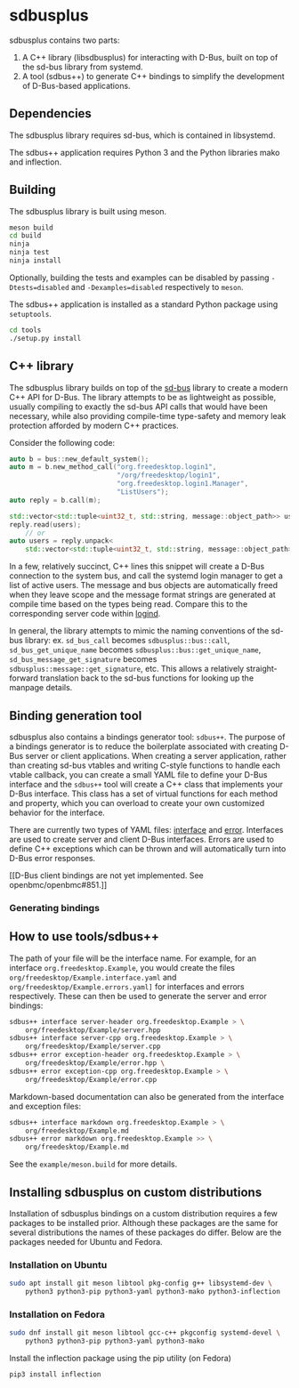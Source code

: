 # sdbusplus

sdbusplus contains two parts:

1. A C++ library (libsdbusplus) for interacting with D-Bus, built on top of the
   sd-bus library from systemd.
2. A tool (sdbus++) to generate C++ bindings to simplify the development of
   D-Bus-based applications.

## Dependencies

The sdbusplus library requires sd-bus, which is contained in libsystemd.

The sdbus++ application requires Python 3 and the Python libraries mako and
inflection.

## Building

The sdbusplus library is built using meson.

```sh
meson build
cd build
ninja
ninja test
ninja install
```

Optionally, building the tests and examples can be disabled by passing
`-Dtests=disabled` and `-Dexamples=disabled` respectively to `meson`.

The sdbus++ application is installed as a standard Python package using
`setuptools`.

```sh
cd tools
./setup.py install
```

## C++ library

The sdbusplus library builds on top of the [sd-bus] library to create a modern
C++ API for D-Bus. The library attempts to be as lightweight as possible,
usually compiling to exactly the sd-bus API calls that would have been
necessary, while also providing compile-time type-safety and memory leak
protection afforded by modern C++ practices.

Consider the following code:

```cpp
auto b = bus::new_default_system();
auto m = b.new_method_call("org.freedesktop.login1",
                           "/org/freedesktop/login1",
                           "org.freedesktop.login1.Manager",
                           "ListUsers");
auto reply = b.call(m);

std::vector<std::tuple<uint32_t, std::string, message::object_path>> users;
reply.read(users);
    // or
auto users = reply.unpack<
    std::vector<std::tuple<uint32_t, std::string, message::object_path>>>();
```

In a few, relatively succinct, C++ lines this snippet will create a D-Bus
connection to the system bus, and call the systemd login manager to get a list
of active users. The message and bus objects are automatically freed when they
leave scope and the message format strings are generated at compile time based
on the types being read. Compare this to the corresponding server code within
[logind].

In general, the library attempts to mimic the naming conventions of the sd-bus
library: ex. `sd_bus_call` becomes `sdbusplus::bus::call`,
`sd_bus_get_unique_name` becomes `sdbusplus::bus::get_unique_name`,
`sd_bus_message_get_signature` becomes `sdbusplus::message::get_signature`, etc.
This allows a relatively straight-forward translation back to the sd-bus
functions for looking up the manpage details.

[sd-bus]: http://0pointer.net/blog/the-new-sd-bus-api-of-systemd.html
[logind]:
  https://github.com/systemd/systemd/blob/d60c527009133a1ed3d69c14b8c837c790e78d10/src/login/logind-dbus.c#L496

## Binding generation tool

sdbusplus also contains a bindings generator tool: `sdbus++`. The purpose of a
bindings generator is to reduce the boilerplate associated with creating D-Bus
server or client applications. When creating a server application, rather than
creating sd-bus vtables and writing C-style functions to handle each vtable
callback, you can create a small YAML file to define your D-Bus interface and
the `sdbus++` tool will create a C++ class that implements your D-Bus interface.
This class has a set of virtual functions for each method and property, which
you can overload to create your own customized behavior for the interface.

There are currently two types of YAML files: [interface](docs/yaml/interface.md)
and [error](docs/yaml/error.md). Interfaces are used to create server and client
D-Bus interfaces. Errors are used to define C++ exceptions which can be thrown
and will automatically turn into D-Bus error responses.

[[D-Bus client bindings are not yet implemented.  See openbmc/openbmc#851.]]

### Generating bindings

## How to use tools/sdbus++

The path of your file will be the interface name. For example, for an interface
`org.freedesktop.Example`, you would create the files
`org/freedesktop/Example.interface.yaml` and
`org/freedesktop/Example.errors.yaml]` for interfaces and errors respectively.
These can then be used to generate the server and error bindings:

```sh
sdbus++ interface server-header org.freedesktop.Example > \
    org/freedesktop/Example/server.hpp
sdbus++ interface server-cpp org.freedesktop.Example > \
    org/freedesktop/Example/server.cpp
sdbus++ error exception-header org.freedesktop.Example > \
    org/freedesktop/Example/error.hpp \
sdbus++ error exception-cpp org.freedesktop.Example > \
    org/freedesktop/Example/error.cpp
```

Markdown-based documentation can also be generated from the interface and
exception files:

```sh
sdbus++ interface markdown org.freedesktop.Example > \
    org/freedesktop/Example.md
sdbus++ error markdown org.freedesktop.Example >> \
    org/freedesktop/Example.md
```

See the `example/meson.build` for more details.

## Installing sdbusplus on custom distributions

Installation of sdbusplus bindings on a custom distribution requires a few
packages to be installed prior. Although these packages are the same for several
distributions the names of these packages do differ. Below are the packages
needed for Ubuntu and Fedora.

### Installation on Ubuntu

```sh
sudo apt install git meson libtool pkg-config g++ libsystemd-dev \
    python3 python3-pip python3-yaml python3-mako python3-inflection
```

### Installation on Fedora

```sh
sudo dnf install git meson libtool gcc-c++ pkgconfig systemd-devel \
    python3 python3-pip python3-yaml python3-mako
```

Install the inflection package using the pip utility (on Fedora)

```sh
pip3 install inflection
```
